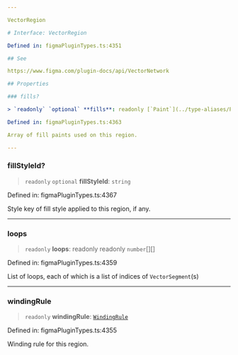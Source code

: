 ```yaml
---

VectorRegion

# Interface: VectorRegion

Defined in: figmaPluginTypes.ts:4351

## See

https://www.figma.com/plugin-docs/api/VectorNetwork

## Properties

### fills?

> `readonly` `optional` **fills**: readonly [`Paint`](../type-aliases/Paint.md)[]

Defined in: figmaPluginTypes.ts:4363

Array of fill paints used on this region.

---
```


### fillStyleId?

> `readonly` `optional` **fillStyleId**: `string`

Defined in: figmaPluginTypes.ts:4367

Style key of fill style applied to this region, if any.

---

### loops

> `readonly` **loops**: readonly readonly `number`[][]

Defined in: figmaPluginTypes.ts:4359

List of loops, each of which is a list of indices of `VectorSegment`(s)

---

### windingRule

> `readonly` **windingRule**: [`WindingRule`](../type-aliases/WindingRule.md)

Defined in: figmaPluginTypes.ts:4355

Winding rule for this region.
